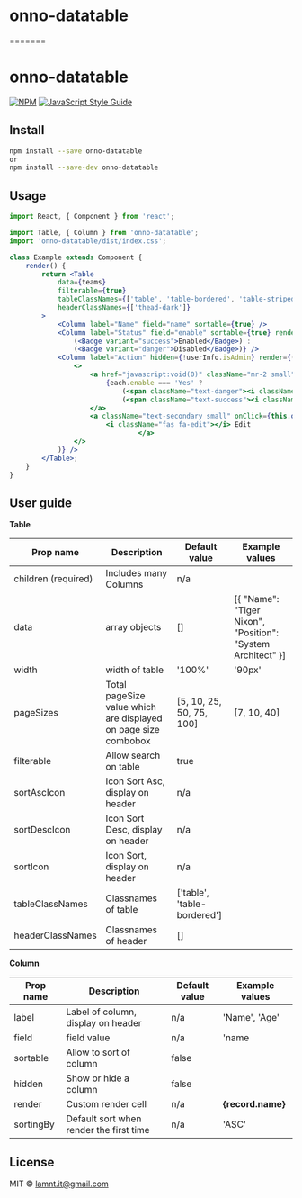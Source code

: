 # onno-datatable
=======
# onno-datatable

[![NPM](https://img.shields.io/npm/v/onno-datatable.svg)](https://www.npmjs.com/package/onno-datatable) [![JavaScript Style Guide](https://img.shields.io/badge/code_style-standard-brightgreen.svg)](https://standardjs.com)

## Install

```bash
npm install --save onno-datatable
or
npm install --save-dev onno-datatable
```

## Usage

```jsx
import React, { Component } from 'react';

import Table, { Column } from 'onno-datatable';
import 'onno-datatable/dist/index.css';

class Example extends Component {
  	render() {
		return <Table
			data={teams}
			filterable={true}
			tableClassNames={['table', 'table-bordered', 'table-striped', 'table-hover', 'table-sm']}
			headerClassNames={['thead-dark']}
		>
			<Column label="Name" field="name" sortable={true} />
			<Column label="Status" field="enable" sortable={true} render={(each) => each.enable === 'Yes' ?
				(<Badge variant="success">Enabled</Badge>) :
				(<Badge variant="danger">Disabled</Badge>)} />
			<Column label="Action" hidden={!userInfo.isAdmin} render={(each) => (
				<>
					<a href="javascript:void(0)" className="mr-2 small" onClick={this.onChangeStatus(each)}>
						{each.enable === 'Yes' ?
							(<span className="text-danger"><i className="fas fa-trash-alt"></i> Disabled </span>) :
							(<span className="text-success"><i className="fas fa-eye"></i> Enable </span>)}
					</a>
					<a className="text-secondary small" onClick={this.onOpenEditForm(each)} href="javascript:void(0)">
						<i className="fas fa-edit"></i> Edit
								</a>
				</>
			)} />
		</Table>;
  	}
}
```

## User guide

**Table**

| Prop name  | Description | Default value | Example values
| ------------- | ------------- | ------------- | ------------- |
| children (required)  | Includes many Columns | n/a | <Column /> |
| data  | array objects  | [] | [{ "Name": "Tiger Nixon", "Position": "System Architect" }] |
| width  | width of table | '100%' | '90px' |
| pageSizes  | Total pageSize value which are displayed on page size combobox | [5, 10, 25, 50, 75, 100] | [7, 10, 40] |
| filterable  | Allow search on table | true |  |
| sortAscIcon  | Icon Sort Asc, display on header | n/a |  |
| sortDescIcon  | Icon Sort Desc, display on header | n/a |  |
| sortIcon  | Icon Sort, display on header | n/a | |
| tableClassNames  | Classnames of table | ['table', 'table-bordered'] | |
| headerClassNames  | Classnames of header | [] | |

**Column**

| Prop name  | Description | Default value | Example values
| ------------- | ------------- | ------------- | ------------- |
| label  | Label of column, display on header | n/a | 'Name', 'Age' |
| field  | field value | n/a | 'name |
| sortable  | Allow to sort of column | false |  |
| hidden  | Show or hide a column | false |  |
| render  | Custom render cell | n/a | <b>{record.name}</b> |
| sortingBy  | Default sort when render the first time | n/a | 'ASC' |


## License

MIT © [lamnt.it@gmail.com](https://github.com/lamnt208)
